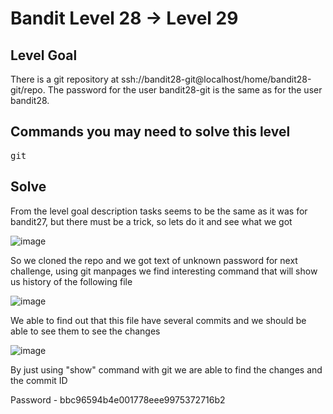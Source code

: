 # Bandit Level 28 → Level 29 #

## Level Goal ##
<p>There is a git repository at ssh://bandit28-git@localhost/home/bandit28-git/repo. The password for the user bandit28-git is the same as for the user bandit28.</p>

## Commands you may need to solve this level ##
<pre>
git
</pre>

## Solve ##
<p>From the level goal description tasks seems to be the same as it was for bandit27, but there must be a trick, so lets do it and see what we got
  
  ![image](https://user-images.githubusercontent.com/85706972/166986086-76bcc0a1-a3f7-46bb-a4a7-6a5b18b323bd.png)

  So we cloned the repo and we got text of unknown password for next challenge, using git manpages we find interesting command that will show us history of the following file
  
  ![image](https://user-images.githubusercontent.com/85706972/166986582-71c3a3ef-08af-47fe-b2bf-d7b95040dead.png)

  We able to find out that this file have several commits and we should be able to see them to see the changes
  
  ![image](https://user-images.githubusercontent.com/85706972/166986804-3038054c-844b-47ce-b1a5-b432633e606c.png)

  By just using "show" command with git we are able to find the changes and the commit ID
  
  Password - bbc96594b4e001778eee9975372716b2
